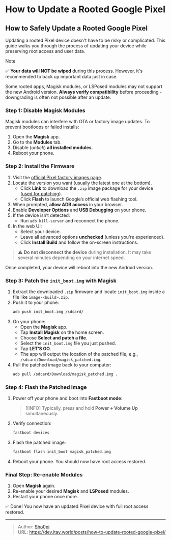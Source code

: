 # How to Update a Rooted Google Pixel


## How to Safely Update a Rooted Google Pixel

Updating a rooted Pixel device doesn't have to be risky or complicated. This
guide walks you through the process of updating your device while preserving
root access and user data.

> [!NOTE]
> ✅ **Your data will NOT be wiped** during this process. However, it's
> recommended to back up important data just in case.

Some rooted apps, Magisk modules, or LSPosed modules may not support the new
Android version. **Always verify compatibility** before proceeding - downgrading
is often not possible after an update.

### Step 1: Disable Magisk Modules

Magisk modules can interfere with OTA or factory image updates. To prevent
bootloops or failed installs:

1. Open the **Magisk** app.
2. Go to the **Modules** tab.
3. Disable (_untick_) **all installed modules**.
4. Reboot your phone.

### Step 2: Install the Firmware

1. Visit the
   [official Pixel factory images page](https://developers.google.com/android/images).
2. Locate the version you want (usually the latest one at the bottom).
   - Click **Link** to download the `.zip` image package for your device
     ([used for patching](#after)).
   - Click **Flash** to launch Google’s official web flashing tool.
3. When prompted, **allow ADB access** in your browser.
4. Enable **Developer Options** and **USB Debugging** on your phone.
5. If the device isn’t detected:
   - Run `adb kill-server` and reconnect the phone.
6. In the web UI:
   - Select your device.
   - Leave all advanced options **unchecked** (unless you're experienced).
   - Click **Install Build** and follow the on-screen instructions.

> ⚠️ **Do not disconnect the device** during installation. It may take several
> minutes depending on your internet speed.

Once completed, your device will reboot into the new Android version.

### Step 3: Patch the `init_boot.img` with Magisk

1. Extract the downloaded `.zip` firmware and locate `init_boot.img` inside a
   file like `image-<build>.zip`.
2. Push it to your phone:
   ```bash
   adb push init_boot.img /sdcard/
   ```
3. On your phone:
   - Open the **Magisk** app.
   - Tap **Install Magisk** on the home screen.
   - Choose **Select and patch a file**.
   - Select the `init_boot.img` file you just pushed.
   - Tap **LET’S GO**.
   - The app will output the location of the patched file, e.g.,
     `/sdcard/Download/magisk_patched.img`.
4. Pull the patched image back to your computer:
   ```bash
   adb pull /sdcard/Download/magisk_patched.img .
   ```

### Step 4: Flash the Patched Image

1. Power off your phone and boot into **Fastboot mode**:
   > [!INFO]
   > Typically, press and hold **Power + Volume Up** simultaneously.
2. Verify connection:
   ```bash
   fastboot devices
   ```
3. Flash the patched image:
   ```bash
   fastboot flash init_boot magisk_patched.img
   ```
4. Reboot your phone. You should now have root access restored.

### Final Step: Re-enable Modules

1. Open **Magisk** again.
2. Re-enable your desired **Magisk** and **LSPosed** modules.
3. Restart your phone once more.

✅ Done! You now have an updated Pixel device with full root access restored.


---

> Author: [Sho0pi](https://github.com/Sho0pi)  
> URL: https://dev.itay.world/posts/how-to-update-rooted-google-pixel/  

